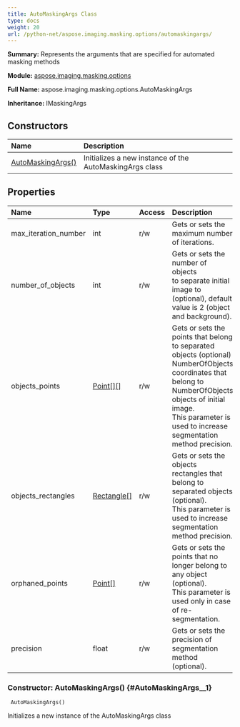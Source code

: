 ```yaml
---
title: AutoMaskingArgs Class
type: docs
weight: 20
url: /python-net/aspose.imaging.masking.options/automaskingargs/
---
```


**Summary:** Represents the arguments that are specified for automated masking methods

**Module:** [aspose.imaging.masking.options](/imaging/python-net/aspose.imaging.masking.options/)

**Full Name:** aspose.imaging.masking.options.AutoMaskingArgs

**Inheritance:** IMaskingArgs

## **Constructors**
| **Name** | **Description** |
| :- | :- |
| [AutoMaskingArgs()](#AutoMaskingArgs__1) | Initializes a new instance of the AutoMaskingArgs class |
## **Properties**
| **Name** | **Type** | **Access** | **Description** |
| :- | :- | :- | :- |
| max_iteration_number | int | r/w | Gets or sets the maximum number of iterations. |
| number_of_objects | int | r/w | Gets or sets the number of objects<br/>            to separate initial image to (optional), default value is 2 (object and background). |
| objects_points | [Point[][]](/imaging/python-net/aspose.imaging/point[]/) | r/w | Gets or sets the points that belong to separated objects (optional)<br/>            NumberOfObjects coordinates that belong to NumberOfObjects objects of initial image.<br/>            This parameter is used to increase segmentation method precision. |
| objects_rectangles | [Rectangle[]](/imaging/python-net/aspose.imaging/rectangle/) | r/w | Gets or sets the objects rectangles that belong to separated objects (optional).<br/>            This parameter is used to increase segmentation method precision. |
| orphaned_points | [Point[]](/imaging/python-net/aspose.imaging/point/) | r/w | Gets or sets the points that no longer belong to any object (optional).<br/>            This parameter is used only in case of re-segmentation. |
| precision | float | r/w | Gets or sets the precision of segmentation method (optional). |


### Constructor: AutoMaskingArgs() {#AutoMaskingArgs__1}


```
 AutoMaskingArgs() 
```

Initializes a new instance of the AutoMaskingArgs class

